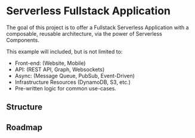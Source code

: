 # Serverless Fullstack Application

The goal of this project is to offer a Fullstack Serverless Application with a composable, reusable architecture, via the power of Serverless Components.

This example will included, but is not limited to:

* Front-end: (Website, Mobile)
* API: (REST API, Graph, Websockets)
* Async: (Message Queue, PubSub, Event-Driven)
* Infrastructure Resources (DynamoDB, S3, etc.)
* Pre-written logic for common use-cases.

## Structure




## Roadmap

